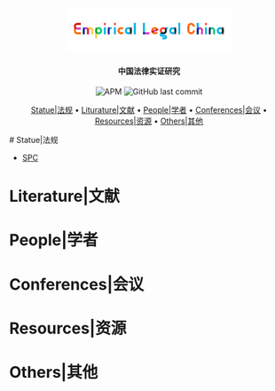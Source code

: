 <div align="center"><img src="img/logo-empiricallegal-long.png" width="300px"/></div>

<h4 align="center">
  中国法律实证研究
</h4>
<div align="center">
	<img alt="APM" src="https://img.shields.io/apm/l/github">
    <img alt="GitHub last commit" src="https://img.shields.io/github/last-commit/imchongliu/empiricallegal">
	</div>

<p align="center">
  <a href="#Statue法规">Statue|法规</a> •
  <a href="#Literature文献">Liturature|文献</a> •
  <a href="#People学者">People|学者</a> •
  <a href="#Conferences会议">Conferences|会议</a> •
  <a href="#Resources资源">Resources|资源</a> •
  <a href="#Others其他">Others|其他</a> 
</p>
# Statue|法规

* [SPC](./statue-spc.md)



# Literature|文献

# People|学者

# Conferences|会议

# Resources|资源

# Others|其他


